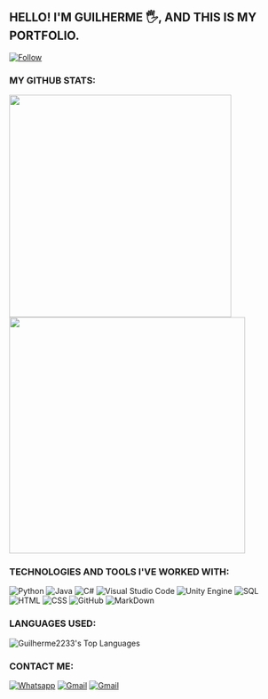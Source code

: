 ## HELLO! I'M GUILHERME 🖐️, AND THIS IS MY PORTFOLIO.

[![Follow](https://img.shields.io/github/followers/Guilherme2233.svg?style=social&label=Followers&maxAge=2592000)]()
 

### MY GITHUB STATS:  

<img src="https://github-readme-stats.vercel.app/api?username=Guilherme2233&theme=react&mode=starting_year&show_icons=true&hide_border=false&count_private=true" width="400"/> <img src="https://github-readme-streak-stats.herokuapp.com/?user=Guilherme2233&theme=react&hide_border=false" width="425"/>




### TECHNOLOGIES AND TOOLS I'VE WORKED WITH:
![Python](https://img.shields.io/badge/Python-3776AB?style=for-the-badge&logo=python&logoColor=white)
![Java](https://img.shields.io/badge/Java-ED8B00?style=for-the-badge&logo=openjdk&logoColor=white)
![C#](https://img.shields.io/badge/C%23-239120?style=for-the-badge&logo=c-sharp&logoColor=white)
![Visual Studio Code](https://img.shields.io/badge/Visual_Studio_Code-0078D4?style=for-the-badge&logo=visual%20studio%20code&logoColor=white)
![Unity Engine](https://img.shields.io/badge/Unity_Engine-100000?style=for-the-badge&logo=unity&logoColor=white)
![SQL](https://img.shields.io/badge/MySQL-005C84?style=for-the-badge&logo=mysql&logoColor=white)
![HTML](https://img.shields.io/badge/HTML5-E34F26?style=for-the-badge&logo=html5&logoColor=white)
![CSS](https://img.shields.io/badge/CSS3-1572B6?style=for-the-badge&logo=css3&logoColor=white)
![GitHub](https://img.shields.io/badge/GitHub-100000?style=for-the-badge&logo=github&logoColor=white)
![MarkDown](https://img.shields.io/badge/Markdown-000000?style=for-the-badge&logo=markdown&logoColor=white)


### LANGUAGES USED:
![Guilherme2233's Top Languages](https://github-readme-stats.vercel.app/api/top-langs/?username=Guilherme2233&theme=react&show_icons=true&hide_border=false&layout=compact)

### CONTACT ME:
[![Whatsapp](https://img.shields.io/badge/WhatsApp-25D366?style=for-the-badge&logo=whatsapp&logoColor=white)](https://contate.me/guilherme_souza)
[![Gmail](https://img.shields.io/badge/Gmail-D14836?style=for-the-badge&logo=gmail&logoColor=white)](mailto:guilhermesouza2233@gmail.com)
[![Gmail](https://img.shields.io/badge/LinkedIn-0077B5?style=for-the-badge&logo=linkedin&logoColor=white
)](https://www.linkedin.com/in/guilherme-de-souza-6b6682256/)







